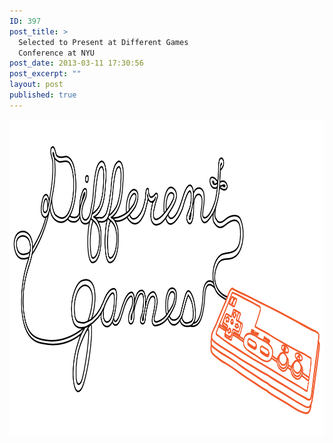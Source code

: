 ```yaml
---
ID: 397
post_title: >
  Selected to Present at Different Games
  Conference at NYU
post_date: 2013-03-11 17:30:56
post_excerpt: ""
layout: post
published: true
---
```

<a href="/uploads/2013/03/diffffffffffffffffff1.png"><img class="alignnone size-full wp-image-398" alt="diffffffffffffffffff1" src="/uploads/2013/03/diffffffffffffffffff1.png" width="1000" height="505" /></a>